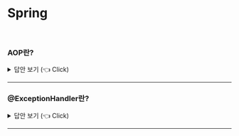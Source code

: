 # Spring
<br>

### AOP란?

<details>
   <summary> 답안 보기 (👈 Click)</summary>
<br />
[참고: 스프링 부트 시작하기]   
   
+ 실제로 애플리케이션을 개발하다 보면 객체의 핵심코드 외에도 여러 가지 기능이 들어갑니다. <br> 
  AOP는 애플리케이션 전반에서 사용되는 기능을 여러 코드에 쉽게 적용할 수 있도록 합니다. <br> 
  예를 들어, 로그, 권한 체크, 인증, 예외 처리 등은 애플리케이션의 대부분에 적용되어야 하는 기능입니다. <br>
   
  AOP는 이러한 문제를 관점이라는 개념을 통해서 해결합니다. <br>
  일상생활에서 "자신의 관점이 아니라 제3의 관점에서 바라보다"라는 말을 합니다. <br> 
  3자의 관점이란 내가 나를 바라보는 게 아닌 외부에서 나를 바라보는 걸 뜻합니다. <br>
  즉, 대상을 바라보는 방향을 바꾸자는 이야기입니다. <br> 
  계정, 게시판, 계좌이체라는 핵심 기능의 관점에서는 권한, 로깅, 트랜잭션 등의 부가 기능 사이에 공통점이 없습니다. <br>
  이걸 바라보는 시점을 바꿔서 부가 기능의 관점에서 바라보면 이야기가 달라집니다. <br>
  부가 기능의 관점에서는 핵심 로직이 어떤 역할을 하는지는 몰라도 됩니다. <br> 
  단지 부가 기능이 적용될 시점, 즉 핵심 로직의 시작이나 종료 시점에 그곳에서 필요한 부가 기능이 적용되기만 하면 됩니다. 
   
</details>

-----------------------



### @ExceptionHandler란?

<details>
   <summary> 답안 보기 (👈 Click)</summary>
<br />
+  
</details>

-----------------------

